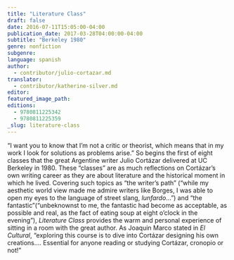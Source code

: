 ```yaml
---
title: "Literature Class"
draft: false
date: 2016-07-11T15:05:00-04:00
publication_date: 2017-03-28T04:00:00-04:00
subtitle: "Berkeley 1980"
genre: nonfiction
subgenre:
language: spanish
author:
  - contributor/julio-cortazar.md
translator:
  - contributor/katherine-silver.md
editor:
featured_image_path:
editions:
  - 9780811225342
  - 9780811225359
_slug: literature-class
---
```


“I want you to know that I’m not a critic or theorist, which means that in my work I look for solutions as problems arise.” So begins the first of eight classes that the great Argentine writer Julio Cortázar delivered at UC Berkeley in 1980\. These “classes” are as much reflections on Cortázar’s own writing career as they are about literature and the historical moment in which he lived. Covering such topics as “the writer’s path” (“while my aesthetic world view made me admire writers like Borges, I was able to open my eyes to the language of street slang, _lunfardo_...”) and “the fantastic”(“unbeknownst to me, the fantastic had become as acceptable, as possible and real, as the fact of eating soup at eight o’clock in the evening”), _Literature Class_ provides the warm and personal experience of sitting in a room with the great author. As Joaquin Marco stated in _El Cultural_, “exploring this course is to dive into Cortázar designing his own creations.... Essential for anyone reading or studying Cortázar, cronopio or not!”

